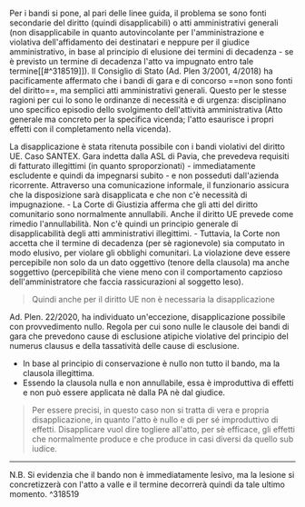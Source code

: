 Per i bandi si pone, al pari delle linee guida, il problema se sono fonti secondarie del diritto (quindi disapplicabili) o atti amministrativi generali (non disapplicabile in quanto autovincolante per l'amministrazione e violativa dell'affidamento dei destinatari e neppure per il giudice amministrativo, in base al principio di elusione dei termini di decadenza - se è previsto un termine di decadenza l'atto va impugnato entro tale termine[[#^318519]]).
Il Consiglio di Stato (Ad. Plen 3/2001, 4/2018) ha pacificamente affermato che i bandi di gara e di concorso ==non sono fonti del diritto==, ma semplici atti amministrativi generali. Questo per le stesse ragioni per cui lo sono le ordinanze di necessità e di urgenza: disciplinano uno specifico episodio dello svolgimento dell'attività amministrativa (Atto generale ma concreto per la specifica vicenda; l'atto esaurisce i propri effetti con il completamento nella vicenda).


La disapplicazione è stata ritenuta possibile con i bandi violativi del diritto UE. Caso SANTEX. Gara indetta dalla ASL di Pavia, che prevedeva requisiti di fatturato illegittimi (in quanto sproporzionati) - immediatamente escludente e quindi da impegnarsi subito - e non posseduti dall'azienda ricorrente. Attraverso una comunicazione informale, il funzionario assicura che la disposizione sarà disapplicata e che non c'è necessità di impugnazione.
	- La Corte di Giustizia afferma che gli atti del diritto comunitario sono normalmente annullabili. Anche il diritto UE prevede come rimedio l'annullabilità. Non c'è quindi un principio generale di disapplicabilità degli atti amministrativi illegittimi.
	- Tuttavia, la Corte non accetta che il termine di decadenza (per sè ragionevole) sia computato in modo elusivo, per violare gli obblighi comunitari. La violazione deve essere percepibile non solo da un dato oggettivo (tenore della clausola) ma anche soggettivo (percepibilità che viene meno con il comportamento capzioso dell'amministratore che faccia rassicurazioni al soggetto leso).
>Quindi anche per il diritto UE non è necessaria la disapplicazione


Ad. Plen. 22/2020, ha individuato un'eccezione, disapplicazione possibile con provvedimento nullo. Regola per cui sono nulle le clausole dei bandi di gara che prevedono cause di esclusione atipiche violative del principio del numerus clausus e della tassatività delle cause di esclusione.
- In base al principio di conservazione è nullo non tutto il bando, ma la clausola illegittima. 
- Essendo la clausola nulla e non annullabile, essa è improduttiva di effetti e non può essere applicata nè dalla PA nè dal giudice.
>Per essere precisi, in questo caso non si tratta di vera e propria disapplicazione, in quanto l'atto è nullo e di per sé improduttivo di effetti. Disapplicare vuol dire togliere all'atto, per sè efficace, gli effetti che normalmente produce e che produce in casi diversi da quello sub iudice.


_____________
N.B. Si evidenzia che il bando non è immediatamente lesivo, ma la lesione si concretizzerà con l'atto a valle e il termine decorrerà quindi da tale ultimo momento. ^318519


